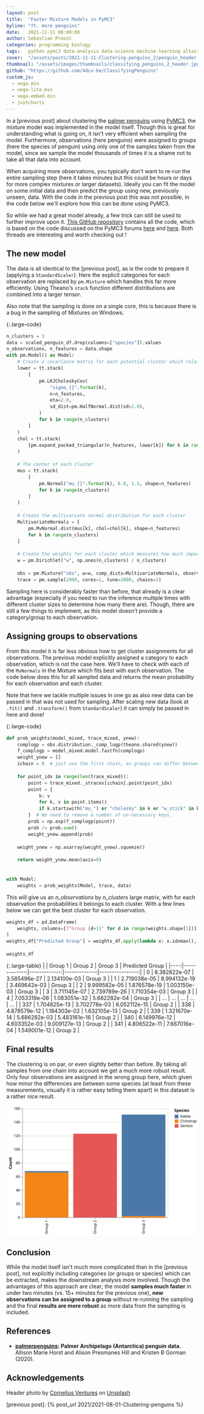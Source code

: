 ```yaml
---
layout: post
title:  "Faster Mixture Models in PyMC3"
byline: "ft. more penguins"
date:   2021-11-11 08:00:00
author: Sebastian Proost
categories: programming biology
tags:	python pymc3 data-analysis data-science machine-learning altair biology
cover:  "/assets/posts/2021-11-11-Clustering-penguins_2/penguin_header.jpg"
thumbnail: "/assets/images/thumbnails/classifying_penguins_2_header.jpg"
github: "https://github.com/4dcu-be/ClassifyingPenguins"
custom_js:
  - vega.min
  - vega-lite.min
  - vega-embed.min
  - justcharts
---
```


In a [previous post] about clustering the [palmer penguins] using [PyMC3], the mixture model was implemented in the model itself. 
Though this is great for understanding what is going on, it isn't very efficient when sampling the model. Furthermore, 
observations (here penguins) were assigned to groups (here the species of penguin) using only one of the samples taken 
from the model, since we sample the model thousands of times it is a shame not to take all that data into account. 

When acquiring more observations, you typically don't want to re-run the entire sampling step (here it takes minutes
but this could be hours or days for more complex mixtures or larger datasets). Ideally you can fit the model on some 
initial data and then predict the group using new, previously unseen, data. With the code in the previous post this 
was not possible, in the code below we'll explore how this can be done using PyMC3.

So while we had a great model already, a few trick can still be used to further improve upon it. 
[This GitHub repository] contains all the code, which is based on the code discussed on the PyMC3 forums 
[here](https://discourse.pymc.io/t/properly-sampling-mixture-models/986/7) and 
[here](https://discourse.pymc.io/t/get-probability-of-parameter-given-new-data/2511/2). Both threads are interesting
and worth checking out !

## The new model

The data is all identical to the [previous post], as is the code to prepare it (applying a ```StandardScaler```). Here
the explicit categories for each observation are replaced by ```pm.Mixture``` which handles this far more efficiently.
Using Theano's ```stack``` function different distributions are combined into a larger tensor. 

Also note that the sampling is done on a single core, this is because there is a bug in the sampling of Mixtures on 
Windows.

{:.large-code}
```python
n_clusters = 3
data = scaled_penguin_df.drop(columns=["species"]).values
n_observations, n_features = data.shape
with pm.Model() as Model:
    # Create a covariance matrix for each potential cluster which relates all features of our data
    lower = tt.stack(
        [
            pm.LKJCholeskyCov(
                "sigma_{}".format(k),
                n=n_features,
                eta=2.0,
                sd_dist=pm.HalfNormal.dist(sd=1.0),
            )
            for k in range(n_clusters)
        ]
    )
    chol = tt.stack(
        [pm.expand_packed_triangular(n_features, lower[k]) for k in range(n_clusters)]
    )

    # The center of each cluster
    mus = tt.stack(
        [
            pm.Normal("mu_{}".format(k), 0.0, 1.5, shape=n_features)
            for k in range(n_clusters)
        ]
    )

    # Create the multivariate normal distribution for each cluster
    MultivariateNormals = [
        pm.MvNormal.dist(mus[k], chol=chol[k], shape=n_features)
        for k in range(n_clusters)
    ]

    # Create the weights for each cluster which measures how much impact they have
    w = pm.Dirichlet("w", np.ones(n_clusters) / n_clusters)

    obs = pm.Mixture("obs", w=w, comp_dists=MultivariateNormals, observed=data)
    trace = pm.sample(2000, cores=1, tune=2000, chains=1)
```

Sampling here is considerably faster than before, that already is a clear advantage (especially if you need to run
the inference multiple times with different cluster sizes to determine how many there are). Though,
there are still a few things to implement, as this model doesn't provide a category/group to each observation.

## Assigning groups to observations

From this model it is far less obvious how to get cluster assignments for all observations. The previous model 
explicitly assigned a category to each observation, which is not the case here. We'll have to check with each of 
the ```MvNormals``` in the Mixture which fits best with each observation. The code below does this for all sampled data
and returns the mean probability for each observation and each cluster.

Note that here we tackle multiple issues in one go as also new data can be passed in that was not used for 
sampling. After scaling new data (look at ```.fit()``` and ```.transform()``` from ```StandardScaler```) it can simply
be passed in here and done! 


{:.large-code}
```python
def prob_weights(model_mixed, trace_mixed, ynew):
    complogp = obs.distribution._comp_logp(theano.shared(ynew))
    f_complogp = model_mixed.model.fastfn(complogp)
    weight_ynew = []
    ichain = 0  # just use the first chain, as groups can differ between chains you can't mix them

    for point_idx in range(len(trace_mixed)):
        point = trace_mixed._straces[ichain].point(point_idx)
        point = {
            k: v
            for k, v in point.items()
            if k.startswith("mu_") or "cholesky" in k or "w_stick" in k
        }  # We need to remove a number of un-necessary keys.
        prob = np.exp(f_complogp(point))
        prob /= prob.sum()
        weight_ynew.append(prob)

    weight_ynew = np.asarray(weight_ynew).squeeze()

    return weight_ynew.mean(axis=0)


with Model:
    weights = prob_weights(Model, trace, data)
```

This will give us an *n_observations* by *n_clusters* large matrix, with for each observation the probabilities it belongs
to each cluster. With a few lines below we can get the best cluster for each observation.

```python
weights_df = pd.DataFrame(
    weights, columns=[f"Group {d+1}" for d in range(weights.shape[1])]
)
weights_df["Predicted Group"] = weights_df.apply(lambda x: x.idxmax(), axis=1)

weights_df
```

{:.large-table}
|     |      Group 1 |      Group 2 |      Group 3 | Predicted Group |
|----:|-------------:|-------------:|-------------:|----------------:|
|   0 | 8.382822e-07 | 3.585496e-27 | 2.134100e-03 |         Group 3 |
|   1 | 2.719038e-05 | 8.994132e-19 | 3.469642e-03 |         Group 3 |
|   2 | 9.999582e-05 | 1.876578e-19 | 1.003150e-03 |         Group 3 |
|   3 | 3.711145e-07 | 2.739789e-26 | 1.710354e-03 |         Group 3 |
|   4 | 7.053319e-08 | 1.083051e-32 | 5.662282e-04 |         Group 3 |
| ... |          ... |          ... |          ... |             ... |
| 337 | 1.704825e-13 | 3.702778e-03 | 6.052112e-15 |         Group 2 |
| 338 | 4.878579e-12 | 1.184303e-02 | 1.632105e-13 |         Group 2 |
| 339 | 1.321670e-14 | 5.686282e-03 | 5.483161e-16 |         Group 2 |
| 340 | 6.149976e-12 | 4.603352e-03 | 9.009127e-13 |         Group 2 |
| 341 | 4.806522e-11 | 7.667016e-04 | 1.549001e-12 |         Group 2 |

## Final results

The clustering is on par, or even slightly better than before. By taking all samples from one chain into account we
get a much more robust result. Only four observations are assigned in the wrong group here, which given how minor the 
differences are between some species (at least from these measurements, visually it is rather easy telling them apart) 
in this dataset is a rather nice result.

[![Final model, samples faster and can be used to assign groups to unseen data](/assets/posts/2021-11-11-Clustering-penguins_2/clustering_results.svg)](/assets/posts/2021-11-11-Clustering-penguins_2/clustering_results.json)

## Conclusion

While the model itself isn't much more complicated than in the [previous post], not explicitly including categories
(or groups or species) which can be extracted, makes the downstream analysis more involved. Though the advantages of
this approach are clear; the model **samples much faster** in under two minutes (vs. 15+ minutes for the previous one), 
**new observations can be assigned to a group** without re-running the sampling and the final **results are more robust**
as more data from the sampling is included.


## References

  * **[palmerpenguins](https://allisonhorst.github.io/palmerpenguins/): Palmer Archipelago (Antarctica) penguin data.** Allison Marie Horst and Alison Presmanes Hill and Kristen 
B Gorman (2020).

## Acknowledgements

Header photo by [Cornelius Ventures](https://unsplash.com/@corneliusventures) on [Unsplash](https://unsplash.com/s/photos/penguin)
  

[PyMC3]: https://docs.pymc.io/
[this GitHub repository]: https://github.com/4dcu-be/ClassifyingPenguins
[GitHub repo]: https://github.com/4dcu-be/ClassifyingPenguins
[palmer penguins]: https://allisonhorst.github.io/palmerpenguins/
[previous post]: {% post_url 2021/2021-08-01-Clustering-penguins %}
